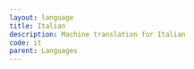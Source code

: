 ```yaml
---
layout: language
title: Italian
description: Machine translation for Italian
code: it
parent: Languages
---
```

